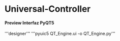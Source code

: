 # Universal-Controller


#### Preview Interfaz PyQT5
'''designer'''
'''pyuic5 QT_Engine.ui -o QT_Engine.py'''